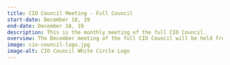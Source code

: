 ```yaml
---
title: CIO Council Meeting - Full Council
start-date: December 18, 19
end-date: December 18, 19
description: This is the monthly meeting of the full CIO Council.
overview: The December meeting of the full CIO Council will be held from 330-5pm at GSA Headquarters at 1800 F St. NW, Washington, DC.
image: cio-council-logo.jpg
image-alt: CIO Council White Circle Logo
---
```

